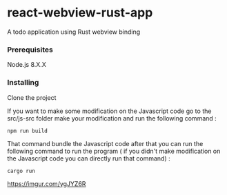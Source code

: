 # react-webview-rust-app

A todo application using Rust webview binding

### Prerequisites

Node.js 8.X.X

### Installing

Clone the project

If you want to make some modification on the Javascript code go to the src/js-src folder 
make your modification and run the following command :

```
npm run build
```

That command bundle the Javascript code after that you can run the following command to run the program 
( if you didn't make modification on the Javascript code you can directly run that command) : 

```
cargo run
```
https://imgur.com/ygJYZ6R
